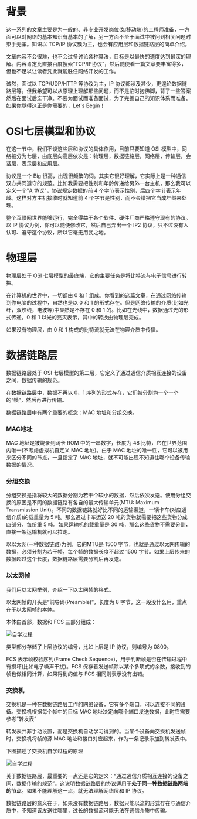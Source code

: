 # 背景

这一系列的文章主要是为一般的、非专业开发岗位(如移动端)的工程师准备，一方面可以对网络的基本知识有基本的了解，另一方面不至于面试中被问到相关问题时束手无策。知识以 TCP/IP 协议簇为主，也会有应用层和数据链路层的简单介绍。

文章内容不会很难，也不会过多讨论各种算法，目标是以最快的速度达到最深的理解。内容肯定比直接百度搜索“TCP/IP协议”，然后随便看一篇文章要丰富得多，但也不足以让读者凭此就能胜任网络开发的工作。

诚然，面试以 TCP/UDP/HTTP 等协议为主，IP 协议都涉及甚少，更遑论数据链路层等。但我希望可以从原理上理解那些问题，而不是临时抱佛脚，背了一些答案然后在面试后忘干净。不要为面试而准备面试，为了完善自己的知识体系而准备。如果你觉得这正是你需要的，Let's Begin！

# OSI七层模型和协议

在这一节中，我们不谈这些层和协议的具体作用，目前只要知道 OSI 模型中，网络被分为七层，由底层向高层依次是：物理层，数据链路层，网络层，传输层，会话层，表示层和应用层。

协议是一个 Big 很高，出现很频繁的词。其实它很好理解，它实际上是一种通信双方共同遵守的规范。比如我需要把性别和年龄传递给另外一台主机，那么我可以定义一个"A 协议"，协议规定数据的前 4 个字节表示性别，后四个字节表示年龄。这样对方主机接收时就知道前 4 个字节是性别，而不会错把它当成年龄来处理。

整个互联网世界能够运行，完全得益于各个软件、硬件厂商严格遵守现有的协议。以 IP 协议为例，你可以随便修改它，然后自己弄出一个 IP2 协议，只不过没有人认可、遵守这个协议，所以它毫无用武之地。

# 物理层

物理层处于 OSI 七层模型的最底端，它的主要任务是将比特流与电子信号进行转换。

在计算机的世界中，一切都由 0 和 1 组成。你看到的这篇文章，在通过网络传输到你电脑的过程中，自然也是以 0 和 1 的形式存在。但是网络传输的介质(比如光纤，双绞线，电波等)中显然是不存在 0 和 1 的。比如在光线中，数据通过光的形式传递。0 和 1 以光的亮灭表示，其中的转换由物理层完成。

如果没有物理层，由 0 和 1 构成的比特流就无法在物理介质中传播。

# 数据链路层

数据链路层处于 OSI 七层模型的第二层，它定义了通过通信介质相互连接的设备之间，数据传输的规范。

在数据链路层中，数据不再以 0、1 序列的形式存在，它们被分割为一个一个的“帧”，然后再进行传输。

数据链路层中有两个重要的概念：MAC 地址和分组交换。

### MAC地址

MAC 地址是被烧录到网卡 ROM 中的一串数字，长度为 48 比特，它在世界范围内唯一(不考虑虚拟机自定义 MAC 地址)。由于 MAC 地址的唯一性，它可以被用来区分不同的节点，一旦指定了 MAC 地址，就不可能出现不知道往哪个设备传输数据的情况。

### 分组交换

分组交换是指将较大的数据分割为若干个较小的数据，然后依次发送。使用分组交换的原因是不同的数据链路有各自的最大传输单元(MTU: Maximum Transmission Unit)。不同的数据链路就好比不同的运输渠道，一辆卡车(对应通信介质)的载重量为 5 吨。那么通过卡车运送 20 吨的货物就需要把这些货物分成四部分，每份重 5 吨。如果运输机的载重量是 30 吨，那么这些货物不需要分割，直接一架运输机就可以拉走。

以以太网(一种数据链路)为例，它的MTU是 1500 字节，也就是通过以太网传输的数据，必须分割为若干帧，每个帧的数据长度不超过 1500 字节。如果上层传来的数据超过这个长度，数据链路层需要分割后再发送。

### 以太网帧

我们用以太网举例，介绍一下以太网帧的格式。

以太网帧的开头是“前导码(Preamble)”，长度为 8 字节，这一段没什么用，重点在于以太网帧的本体。

本体由首部，数据和 FCS 三部分组成：

![自学过程](https://user-gold-cdn.xitu.io/2017/12/12/1604b45ac09e013b?w=1240&h=223&f=jpeg&s=42026)

类型部分存储了上层协议的编号，比如上层是 IP 协议，则编号为 0800。

FCS 表示帧校验序列(Frame Check Sequence)，用于判断帧是否在传输过程中有损坏(比如电子噪声干扰)。FCS 保存着发送帧除以某个多项式的余数，接收到的帧也做相同计算，如果得到的值与 FCS 相同则表示没有出错。

### 交换机

交换机是一种在数据链路层工作的网络设备，它有多个端口，可以连接不同的设备。交换机根据每个帧中的目标 MAC 地址决定向哪个端口发送数据，此时它需要参考“转发表”

转发表并非手动设置，而是交换机自动学习得到的。当某个设备向交换机发送帧时，交换机将帧的源 MAC 地址和接口对应起来，作为一条记录添加到转发表中。

下图描述了交换机自学过程的原理

![自学过程](https://user-gold-cdn.xitu.io/2017/12/12/1604b45abed55bba?w=1240&h=811&f=jpeg&s=125973)

关于数据链路层，最重要的一点还是它的定义：“通过通信介质相互连接的设备之间，数据传输的规范”。这说明数据链路层的协议适用于**处于同一种数据链路两端的节点**。如果不能理解这一点，就无法理解网络层和 IP 协议。

数据链路层的意义在于，如果没有数据链路层，数据只能以流的形式存在与通信介质中，不知道该发送往哪里，过长的数据流可能无法在通信介质中传输。
